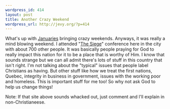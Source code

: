 ```yaml
--- 
wordpress_id: 414
layout: post
title: Another Crazy Weekend
wordpress_url: http://jevy.org/?p=414
---
```

What's up with <a href="http://jevy.org/2006/01/15/what-a-weekend/">Januaries</a> bringing crazy weekends.  Anyways, it was really a mind blowing weekend.  I attended "<a href="http://www.4mycanada.ca/Siege07Conf/SiegeFebVision.html">The Siege</a>" conference here in the city with about 700 other people.  It was basically people praying for God to really impact this nation for it to be a place that is worthy of Him.  I know that sounds strange but we can all admit there's lots of stuff in this country that isn't right.  I'm not talking about the "typical" issues that people label Christians as having.  But other stuff like how we treat the first nations, Quebec, integrity in business in government, issues with the working poor and homeless.  This is important stuff for me too!  So why not ask God to help us change things!

Note: If that site above sounds whacked out, just comment and I'll explain in non-Christianeese.
